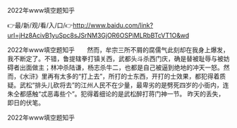 2022年www填空题知乎

👉最/新/观/看/入/口/👉http://www.baidu.com/link?url=jHz8AcivB1yuSpc8sJSrNM3GjOR6OSPiMLRbBTcVT1O&wd

2022年www填空题知乎　　然而，牟宗三所不屑的腐儒气此刻却在我身上爆发，我不断定了。不错，鲁提辖拳打镇关西，武都头斗杀西门庆，确是替被耻辱与被妨碍者出面做主；林冲杀陆谦，杨志杀牛二，也都是自己被逼到绝地的冲天一怒。然而，《水浒》里再有太多的“打上去”，所打的士东西，开打的士效果，都犯得着质疑。武松“排头儿砍将去”的江州人民不在少量，最卑劣的是劈死四岁的小衙内，连朱仝都感触“忒恶毒些个”。犯得着细论的是武松醉打蒋门神一节。
昨天的丢失，即日的伏笔。


2022年www填空题知乎
